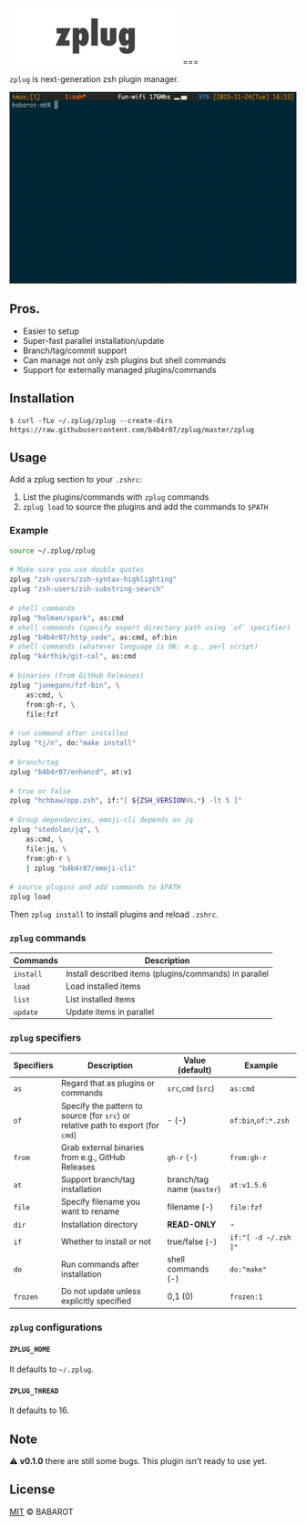 <img src="https://raw.githubusercontent.com/b4b4r07/screenshots/master/zplug/logo.png" height="100" alt="vim-plug">
===

`zplug` is next-generation zsh plugin manager.

![](https://raw.githubusercontent.com/b4b4r07/screenshots/master/zplug/demo.gif)

## Pros.

- Easier to setup
- Super-fast parallel installation/update
- Branch/tag/commit support
- Can manage not only zsh plugins but shell commands
- Support for externally managed plugins/commands

## Installation

```console
$ curl -fLo ~/.zplug/zplug --create-dirs https://raw.githubusercontent.com/b4b4r07/zplug/master/zplug
```

## Usage

Add a zplug section to your `.zshrc`:

1. List the plugins/commands with `zplug` commands
2. `zplug load` to source the plugins and add the commands to `$PATH`

### Example

```bash
source ~/.zplug/zplug

# Make sure you use double quotes
zplug "zsh-users/zsh-syntax-highlighting"
zplug "zsh-users/zsh-substring-search"

# shell commands
zplug "holman/spark", as:cmd
# shell commands (specify export directory path using `of` specifier)
zplug "b4b4r07/http_code", as:cmd, of:bin
# shell commands (whatever language is OK; e.g., perl script)
zplug "k4rthik/git-cal", as:cmd

# binaries (from GitHub Releases)
zplug "junegunn/fzf-bin", \
    as:cmd, \
    from:gh-r, \
    file:fzf
    
# run command after installed
zplug "tj/n", do:"make install"
    
# branch/tag
zplug "b4b4r07/enhancd", at:v1

# true or false
zplug "hchbaw/opp.zsh", if:"[ ${ZSH_VERSION%%.*} -lt 5 ]"

# Group dependencies, emoji-cli depends on jq
zplug "stedolan/jq", \
    as:cmd, \
    file:jq, \
    from:gh-r \
    | zplug "b4b4r07/emoji-cli"

# source plugins and add commands to $PATH
zplug load
```

Then `zplug install` to install plugins and reload `.zshrc`.

### `zplug` commands

| Commands | Description |
|----------|-------------|
| `install`  | Install described items (plugins/commands) in parallel |
| `load`     | Load installed items |
| `list`     | List installed items |
| `update`   | Update items in parallel |

### `zplug` specifiers

| Specifiers | Description | Value (default) | Example |
|------------|-------------|-----------------|---------|
| `as`       | Regard that as plugins or commands | `src`,`cmd` (`src`) | `as:cmd` |
| `of`       | Specify the pattern to source (for `src`) or relative path to export (for `cmd`) | - (-) | `of:bin`,`of:*.zsh` |
| `from`     | Grab external binaries from e.g., GitHub Releases | `gh-r` (-) | `from:gh-r` |
| `at`       | Support branch/tag installation | branch/tag name (`master`) | `at:v1.5.6` |
| `file`     | Specify filename you want to rename | filename (-) | `file:fzf` |
| `dir`      | Installation directory | **READ-ONLY** | - 
| `if`       | Whether to install or not | true/false (-) | `if:"[ -d ~/.zsh ]"` |
| `do`       | Run commands after installation | shell commands (-) | `do:"make"` |
| `frozen`   | Do not update unless explicitly specified | 0,1 (0) | `frozen:1` |

### `zplug` configurations

#### `ZPLUG_HOME`

It defaults to `~/.zplug`.

#### `ZPLUG_THREAD`

It defaults to 16.

## Note

:warning: **v0.1.0** there are still some bugs. This plugin isn't ready to use yet.

## License

[MIT][license] © BABAROT

[license]: http://b4b4r07.mit-license.org